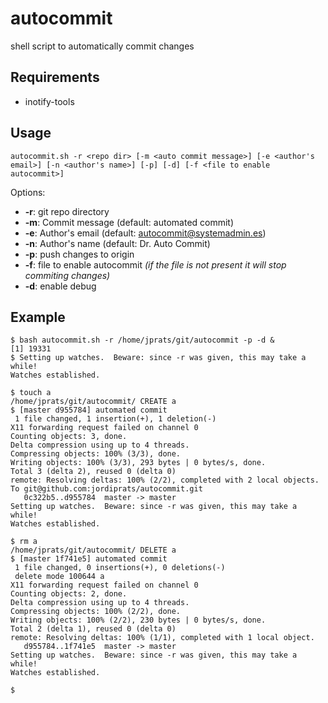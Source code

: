 # autocommit

shell script to automatically commit changes

## Requirements

* inotify-tools

## Usage

```
autocommit.sh -r <repo dir> [-m <auto commit message>] [-e <author's email>] [-n <author's name>] [-p] [-d] [-f <file to enable autocommit>]
```

Options:
* **-r**: git repo directory
* **-m**: Commit message (default: automated commit)
* **-e**: Author's email (default: autocommit@systemadmin.es)
* **-n**: Author's name (default: Dr. Auto Commit)
* **-p**: push changes to origin
* **-f**: file to enable autocommit *(if the file is not present it will stop commiting changes)*
* **-d**: enable debug

## Example

```
$ bash autocommit.sh -r /home/jprats/git/autocommit -p -d &
[1] 19331
$ Setting up watches.  Beware: since -r was given, this may take a while!
Watches established.

$ touch a
/home/jprats/git/autocommit/ CREATE a
$ [master d955784] automated commit
 1 file changed, 1 insertion(+), 1 deletion(-)
X11 forwarding request failed on channel 0
Counting objects: 3, done.
Delta compression using up to 4 threads.
Compressing objects: 100% (3/3), done.
Writing objects: 100% (3/3), 293 bytes | 0 bytes/s, done.
Total 3 (delta 2), reused 0 (delta 0)
remote: Resolving deltas: 100% (2/2), completed with 2 local objects.
To git@github.com:jordiprats/autocommit.git
   0c322b5..d955784  master -> master
Setting up watches.  Beware: since -r was given, this may take a while!
Watches established.

$ rm a
/home/jprats/git/autocommit/ DELETE a
$ [master 1f741e5] automated commit
 1 file changed, 0 insertions(+), 0 deletions(-)
 delete mode 100644 a
X11 forwarding request failed on channel 0
Counting objects: 2, done.
Delta compression using up to 4 threads.
Compressing objects: 100% (2/2), done.
Writing objects: 100% (2/2), 230 bytes | 0 bytes/s, done.
Total 2 (delta 1), reused 0 (delta 0)
remote: Resolving deltas: 100% (1/1), completed with 1 local object.
   d955784..1f741e5  master -> master
Setting up watches.  Beware: since -r was given, this may take a while!
Watches established.

$
```
